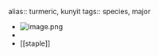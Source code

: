 alias:: turmeric, kunyit
tags:: species, major

- ![image.png](https://peach-geographical-bat-397.mypinata.cloud/ipfs/QmVSoEscWyjQRDd6oE37BLTQG4MXj3q2wFn4ku5XjFaT2L)
-
- [[staple]]
